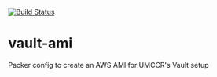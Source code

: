 [![Build Status](https://travis-ci.org/umccr/vault-ami.svg?branch=master)](https://travis-ci.org/umccr/vault-ami)

# vault-ami
Packer config to create an AWS AMI for UMCCR's Vault setup

